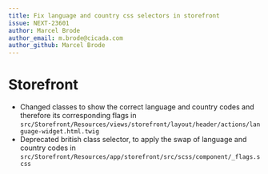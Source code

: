 ```yaml
---
title: Fix language and country css selectors in storefront
issue: NEXT-23601
author: Marcel Brode
author_email: m.brode@cicada.com
author_github: Marcel Brode
---
```

# Storefront
* Changed classes to show the correct language and country codes and therefore its corresponding flags in `src/Storefront/Resources/views/storefront/layout/header/actions/language-widget.html.twig`
* Deprecated british class selector, to apply the swap of language and country codes in `src/Storefront/Resources/app/storefront/src/scss/component/_flags.scss`
